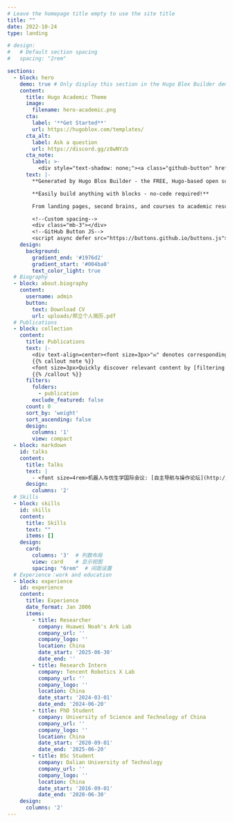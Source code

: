 ```yaml
---
# Leave the homepage title empty to use the site title
title: ""
date: 2022-10-24
type: landing

# design:
#   # Default section spacing
#   spacing: "2rem"

sections:
  - block: hero
    demo: true # Only display this section in the Hugo Blox Builder demo site
    content:
      title: Hugo Academic Theme
      image:
        filename: hero-academic.png
      cta:
        label: '**Get Started**'
        url: https://hugoblox.com/templates/
      cta_alt:
        label: Ask a question
        url: https://discord.gg/z8wNYzb
      cta_note:
        label: >-
          <div style="text-shadow: none;"><a class="github-button" href="https://github.com/HugoBlox/hugo-blox-builder" data-icon="octicon-star" data-size="large" data-show-count="true" aria-label="Star">Star Hugo Blox Builder</a></div><div style="text-shadow: none;"><a class="github-button" href="https://github.com/HugoBlox/theme-academic-cv" data-icon="octicon-star" data-size="large" data-show-count="true" aria-label="Star">Star the Academic template</a></div>
      text: |-
        **Generated by Hugo Blox Builder - the FREE, Hugo-based open source website builder trusted by 500,000+ sites.**

        **Easily build anything with blocks - no-code required!**

        From landing pages, second brains, and courses to academic resumés, conferences, and tech blogs.

        <!--Custom spacing-->
        <div class="mb-3"></div>
        <!--GitHub Button JS-->
        <script async defer src="https://buttons.github.io/buttons.js"></script>
    design:
      background:
        gradient_end: '#1976d2'
        gradient_start: '#004ba0'
        text_color_light: true
  # Biography
  - block: about.biography
    content:
      username: admin
      button:
        text: Download CV
        url: uploads/郑立个人简历.pdf
  # Publications
  - block: collection
    content:
      title: Publications
      text: |-
        <div text-align=center><font size=3px>"✉" denotes corresponding author</font></div>
        {{% callout note %}}
        <font size=3px>Quickly discover relevant content by [filtering publications](./publication/).</font>
        {{% /callout %}}
      filters:
        folders:
          - publication
        exclude_featured: false
      count: 0
      sort_by: 'weight'
      sort_ascending: false
      design:
        columns: '1'
        view: compact
  - block: markdown
    id: talks
    content:
      title: Talks
      text: |
        - <font size=4rem>机器人与仿生学国际会议: [自主导航与操作论坛](http://www.robio2023.org/). IEEE International Conference on Robotics and Biomimetics 2023.</font>
      design:
        columns: '2'
  # Skills
  - block: skills
    id: skills
    content:
      title: Skills
      text: ""
      items: [] 
    design:
      card:
        columns: '3'  # 列数布局
        view: card    # 显示视图
        spacing: "6rem"  # 间距设置
  # Experience：work and education
  - block: experience
    id: experience
    content:
      title: Experience
      date_format: Jan 2006
      items:
        - title: Researcher
          company: Huawei Noah's Ark Lab
          company_url: ''
          company_logo: ''
          location: China
          date_start: '2025-06-30'
          date_end: ''
        - title: Research Intern
          company: Tencent Robotics X Lab
          company_url: ''
          company_logo: ''
          location: China
          date_start: '2024-03-01'
          date_end: '2024-06-20'
        - title: PhD Student
          company: University of Science and Technology of China
          company_url: ''
          company_logo: ''
          location: China
          date_start: '2020-09-01'
          date_end: '2025-06-20' 
        - title: BSc Student
          company: Dalian University of Technology
          company_url: ''
          company_logo: ''
          location: China
          date_start: '2016-09-01'
          date_end: '2020-06-30' 
    design:
      columns: '2'
---
```

